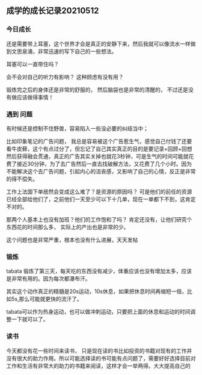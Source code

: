 ## 成学的成长记录20210512

### 今日成长

还是需要带上耳塞，这个世界才会是真正的安静下来，然后我就可以像流水一样做到文思泉涌，非常迅速的写下自己的一些想法。

耳塞可以一直带住吗？

会不会对自己的听力有影响？ 这种顾虑有没有用？ 

锻炼完之后的身体还是非常的舒服的， 然后脑袋也是非常的清醒的， 不过还是没有做应该做得事情！

### 遇到 问题

有时候还是控制不住野兽，容易陷入一些没必要的纠结当中；

比如印象笔记的广告问题， 我总是容易被这个广告惹生气，感觉自己付钱了还要看牛皮藓，这个有点过分了，但忘记了自己其实真正的目的是要记录+回顾+回想然后获得融会贯通，真正的广告其实关掉也就花3秒钟，可是生气的时间可能就花费了接近30分钟，为了去广告然后一直去找破解方法，又花费了几个小时。因为不能解决这个去广告问题，引起内心的沮丧感，又影响了自己的心情，反正是非常的得不偿失。

工作上法国下单居然会变成这么难了？是资源的原因吗？ 可是他们的前任的资源已经全部给他们了，之前他们一天至少可以下十几单，现在一单都下不到，这肯定不对的。

那两个人基本上也没有加班？他们的工作饱和了吗？ 肯定还没有，让他们研究个东西花的时间那么多， 实际上的产出也是非常的少。

这个问题也是非常严重，根本也没有什么进展，天天发帖

### 锻炼

tabata 锻炼了第三天，每天吃的东西没有减少，体重应该也没有增加太多，应该是非常有用的。因为每次都瀑布汗。

其实这个动作真正的精髓是20s运动，10s休息，如果把休息时间再缩短一倍，比如5s,那么可能就更快的流汗了。

tabata可以作为热身运动，也可以做冲刺运动，只要把上面的休息和运动的时间调整一下就可以了。

### 读书

今天都没有花一些时间来读书， 只是现在读的书比如投资的书籍对现有的工作并没有很大的助力作用。所以可能选择读的书可能有点问题了，需要好好选择目前对工作和生活有非常大的助力的书籍来阅读，这样才会一举两得。大大提高自己的